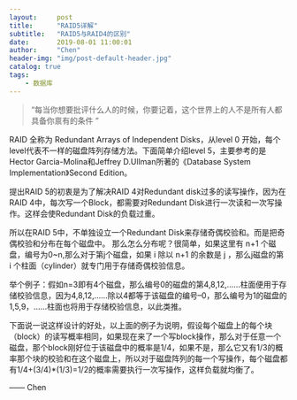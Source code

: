 ```yaml
---
layout:     post
title:      "RAID5详解"
subtitle:   "RAID5与RAID4的区别"
date:       2019-08-01 11:00:01
author:     "Chen"
header-img: "img/post-default-header.jpg"
catalog: true
tags:
    - 数据库
---
```


> “每当你想要批评什么人的时候，你要记着，这个世界上的人不是所有人都具备你禀有的条件 ”

RAID 全称为 Redundant Arrays of Independent Disks，从level 0 开始，每个level代表不一样的磁盘阵列存储方法。下面简单介绍level 5，主要参考的是Hector Garcia-Molina和Jeffrey D.Ullman所著的《Database System Implementation》Second Edition。

提出RAID 5的初衷是为了解决RAID 4对Redundant disk过多的读写操作，因为在RAID 4中，每次写一个Block，都需要对Redundant Disk进行一次读和一次写操作。这样会使Redundant Disk的负载过重。

所以在RAID 5中，不单独设立一个Redundant Disk来存储奇偶校验和。而是把奇偶校验和分布在每个磁盘中。
那么怎么分布呢？很简单，如果这里有 n+1 个磁盘，编号为0~n,那么对于第j个磁盘，如果 i 除以 n+1 的余数是 j ，那么j磁盘的第 i 个柱面（cylinder）就专门用于存储奇偶校验信息。

举个例子：假如n=3即有4个磁盘，那么编号0的磁盘的第4,8,12,……柱面便用于存储校验信息，因为4,8,12,……除以4都等于该磁盘的编号–0，那么编号为1的磁盘的1,5,9，……柱面也将用于存储校验信息，以此类推。

下面说一说这样设计的好处，以上面的例子为说明，假设每个磁盘上的每个块（block）的读写概率相同，如果现在来了一个写block操作，那么对于任意一个磁盘，那个block刚好位于该磁盘中的概率是1/4，如果不是，那么它又有1/3的概率那个块的校验和在这个磁盘上，所以对于磁盘阵列的每一个写操作，每个磁盘都有1/4+(3/4)*(1/3)=1/2的概率需要执行一次写操作，这样负载就均衡了。

—— Chen



